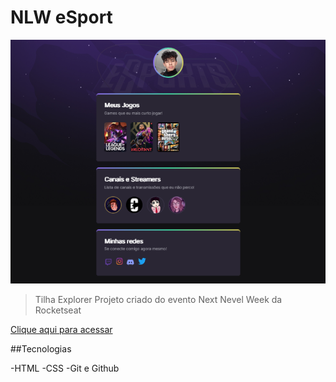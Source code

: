  # NLW eSport

 ![preview](./.github/preview.png)

 >Tilha Explorer
 Projeto criado do evento Next Nevel Week da Rocketseat

 [Clique aqui para acessar](https://guijandrey.github.io/NLW-eSport-explorer/)

 ##Tecnologias

 -HTML
 -CSS
 -Git e Github
